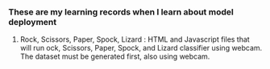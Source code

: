 ### These are my learning records when I learn about model deployment

1. Rock, Scissors, Paper, Spock, Lizard : HTML and Javascript files that will run ock, Scissors, Paper, Spock, and Lizard classifier using webcam. The dataset must be generated first, also using webcam.
